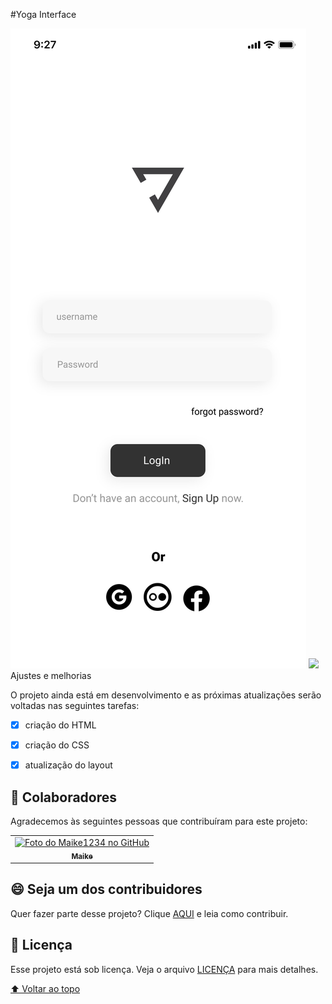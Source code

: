 

#Yoga Interface



<img src="./assets/iphone 11.svg"> 
<img src="./assets/iphone.svg>

> Resultado do projeto yoga.
### Ajustes e melhorias

O projeto ainda está em desenvolvimento e as próximas atualizações serão voltadas nas seguintes tarefas:

- [x] criação do HTML   
- [x] criação do CSS
- [x] atualização do layout



## 🤝 Colaboradores

Agradecemos às seguintes pessoas que contribuíram para este projeto:

<table>
  <tr>
    <td align="center">
      <a href="#">
        <img src="https://avatars.githubusercontent.com/u/92497291?s=96&v=4" width="100px;" alt="Foto do Maike1234 no GitHub"/><br>
        <sub>
          <b>Maike</b>
        </sub>
      </a>
    </td>
    </tr>
    </table>
          


## 😄 Seja um dos contribuidores<br>

Quer fazer parte desse projeto? Clique [AQUI](CONTRIBUTING.md) e leia como contribuir.

## 📝 Licença

Esse projeto está sob licença. Veja o arquivo [LICENÇA](LICENSE.md) para mais detalhes.

[⬆ Voltar ao topo](#nome-do-projeto)<br>

